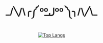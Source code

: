 <div align='center'>
  <h1>_/╲/\╭༼ ººل͟ºº ༽╮/\╱\_</h1>
</div>

<div align='center'>
  
  [![Top Langs](https://github-readme-stats.vercel.app/api/top-langs/?username=rainbowfieldholograph&layout=compact&theme=tokyonight)](https://github.com/rainbowfieldholograph/github-readme-stats)
  
</div>
